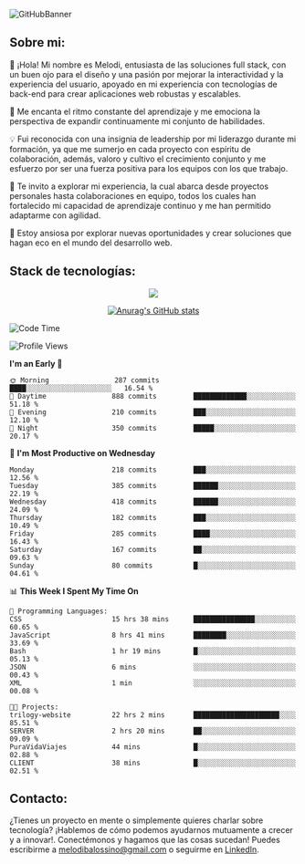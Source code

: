 ![GitHubBanner](https://github.com/MelBalossino/MelBalossino/assets/124601449/c1bfc12f-f708-4d5e-a44c-cbc714e582b2)

## Sobre mi:

🤗 ¡Hola! Mi nombre es Melodi, entusiasta de las soluciones full stack, con un buen ojo para el diseño y una pasión por mejorar la interactividad y la experiencia del usuario, apoyado en mi experiencia con tecnologías de back-end para crear aplicaciones web robustas y escalables.

🚀 Me encanta el ritmo constante del aprendizaje y me emociona la perspectiva de expandir continuamente mi conjunto de habilidades.

💡 Fui reconocida con una insignia de leadership por mi liderazgo durante mi formación, ya que me sumerjo en cada proyecto con espíritu de colaboración, además, valoro y cultivo el crecimiento conjunto y me esfuerzo por ser una fuerza positiva para los equipos con los que trabajo.

💼 Te invito a explorar mi experiencia, la cual abarca desde proyectos personales hasta colaboraciones en equipo, todos los cuales han fortalecido mi capacidad de aprendizaje continuo y me han permitido adaptarme con agilidad.

🤗 Estoy ansiosa por explorar nuevas oportunidades y crear soluciones que hagan eco en el mundo del desarrollo web. 

## Stack de tecnologías:
<p align="center">
  <a href="https://skillicons.dev">
    <img src="https://skillicons.dev/icons?i=js,html,css,react,vite,webpack,redux,nodejs,express,postgres,sequelize,git,github,vscode,figma,materialui,tailwind" />
  </a>
</p>

<div align="center">
  
[![Anurag's GitHub stats](https://github-readme-stats.vercel.app/api?username=melbalossino&count_private=true&show_icons=true&theme=onedark)](https://github.com/anuraghazra/github-readme-stats)
</div>

<!--START_SECTION:waka-->
![Code Time](http://img.shields.io/badge/Code%20Time-67%20hrs%2045%20mins-blue)

![Profile Views](http://img.shields.io/badge/Profile%20Views-33-blue)

**I'm an Early 🐤** 

```text
🌞 Morning                287 commits         ████░░░░░░░░░░░░░░░░░░░░░   16.54 % 
🌆 Daytime                888 commits         █████████████░░░░░░░░░░░░   51.18 % 
🌃 Evening                210 commits         ███░░░░░░░░░░░░░░░░░░░░░░   12.10 % 
🌙 Night                  350 commits         █████░░░░░░░░░░░░░░░░░░░░   20.17 % 
```
📅 **I'm Most Productive on Wednesday** 

```text
Monday                   218 commits         ███░░░░░░░░░░░░░░░░░░░░░░   12.56 % 
Tuesday                  385 commits         ██████░░░░░░░░░░░░░░░░░░░   22.19 % 
Wednesday                418 commits         ██████░░░░░░░░░░░░░░░░░░░   24.09 % 
Thursday                 182 commits         ███░░░░░░░░░░░░░░░░░░░░░░   10.49 % 
Friday                   285 commits         ████░░░░░░░░░░░░░░░░░░░░░   16.43 % 
Saturday                 167 commits         ██░░░░░░░░░░░░░░░░░░░░░░░   09.63 % 
Sunday                   80 commits          █░░░░░░░░░░░░░░░░░░░░░░░░   04.61 % 
```


📊 **This Week I Spent My Time On** 

```text
💬 Programming Languages: 
CSS                      15 hrs 38 mins      ███████████████░░░░░░░░░░   60.65 % 
JavaScript               8 hrs 41 mins       ████████░░░░░░░░░░░░░░░░░   33.69 % 
Bash                     1 hr 19 mins        █░░░░░░░░░░░░░░░░░░░░░░░░   05.13 % 
JSON                     6 mins              ░░░░░░░░░░░░░░░░░░░░░░░░░   00.43 % 
XML                      1 min               ░░░░░░░░░░░░░░░░░░░░░░░░░   00.08 % 

🐱‍💻 Projects: 
trilogy-website          22 hrs 2 mins       █████████████████████░░░░   85.51 % 
SERVER                   2 hrs 20 mins       ██░░░░░░░░░░░░░░░░░░░░░░░   09.09 % 
PuraVidaViajes           44 mins             █░░░░░░░░░░░░░░░░░░░░░░░░   02.88 % 
CLIENT                   38 mins             █░░░░░░░░░░░░░░░░░░░░░░░░   02.51 % 
```

<!--END_SECTION:waka-->

## Contacto:
¿Tienes un proyecto en mente o simplemente quieres charlar sobre tecnología? ¡Hablemos de cómo podemos ayudarnos mutuamente a crecer y a innovar!. Conectémonos y hagamos que las cosas sucedan! Puedes escribirme a melodibalossino@gmail.com o seguirme en [LinkedIn](https://www.linkedin.com/in/melody-balossino-26745021b).


<!--
**MelBalossino/MelBalossino** is a ✨ _special_ ✨ repository because its `README.md` (this file) appears on your GitHub profile.



Here are some ideas to get you started:

- 🔭 I’m currently working on ...
- 🌱 I’m currently learning ...
- 👯 I’m looking to collaborate on ...
- 🤔 I’m looking for help with ...
- 💬 Ask me about ...
- 📫 How to reach me: ...
- 😄 Pronouns: ...
- ⚡ Fun fact: ...
-->
